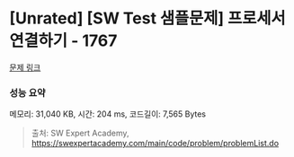 # [Unrated] [SW Test 샘플문제] 프로세서 연결하기 - 1767 

[문제 링크](https://swexpertacademy.com/main/code/problem/problemDetail.do?contestProbId=AV4suNtaXFEDFAUf) 

### 성능 요약

메모리: 31,040 KB, 시간: 204 ms, 코드길이: 7,565 Bytes



> 출처: SW Expert Academy, https://swexpertacademy.com/main/code/problem/problemList.do